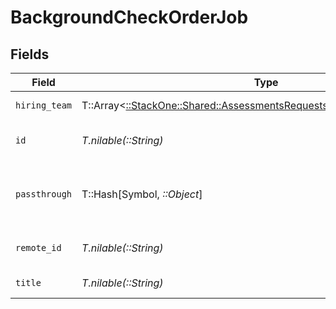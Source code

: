 # BackgroundCheckOrderJob


## Fields

| Field                                                                                                                                     | Type                                                                                                                                      | Required                                                                                                                                  | Description                                                                                                                               | Example                                                                                                                                   |
| ----------------------------------------------------------------------------------------------------------------------------------------- | ----------------------------------------------------------------------------------------------------------------------------------------- | ----------------------------------------------------------------------------------------------------------------------------------------- | ----------------------------------------------------------------------------------------------------------------------------------------- | ----------------------------------------------------------------------------------------------------------------------------------------- |
| `hiring_team`                                                                                                                             | T::Array<[::StackOne::Shared::AssessmentsRequestsJobHiringTeamApiModel](../../models/shared/assessmentsrequestsjobhiringteamapimodel.md)> | :heavy_minus_sign:                                                                                                                        | Hiring team for the job.                                                                                                                  |                                                                                                                                           |
| `id`                                                                                                                                      | *T.nilable(::String)*                                                                                                                     | :heavy_minus_sign:                                                                                                                        | Unique identifier                                                                                                                         | 8187e5da-dc77-475e-9949-af0f1fa4e4e3                                                                                                      |
| `passthrough`                                                                                                                             | T::Hash[Symbol, *::Object*]                                                                                                               | :heavy_minus_sign:                                                                                                                        | Value to pass through to the provider                                                                                                     | {<br/>"other_known_names": "John Doe"<br/>}                                                                                               |
| `remote_id`                                                                                                                               | *T.nilable(::String)*                                                                                                                     | :heavy_minus_sign:                                                                                                                        | Provider's unique identifier                                                                                                              | 8187e5da-dc77-475e-9949-af0f1fa4e4e3                                                                                                      |
| `title`                                                                                                                                   | *T.nilable(::String)*                                                                                                                     | :heavy_minus_sign:                                                                                                                        | Title of the job                                                                                                                          | Software Engineer                                                                                                                         |
